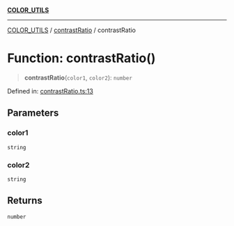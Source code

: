 [**COLOR_UTILS**](../../README.md)

***

[COLOR_UTILS](../../README.md) / [contrastRatio](../README.md) / contrastRatio

# Function: contrastRatio()

> **contrastRatio**(`color1`, `color2`): `number`

Defined in: [contrastRatio.ts:13](https://github.com/dailker/everyutil/blob/cee559aadda9e0c298e06364cba9020e97a8b19b/src/color/contrastRatio.ts#L13)

## Parameters

### color1

`string`

### color2

`string`

## Returns

`number`
